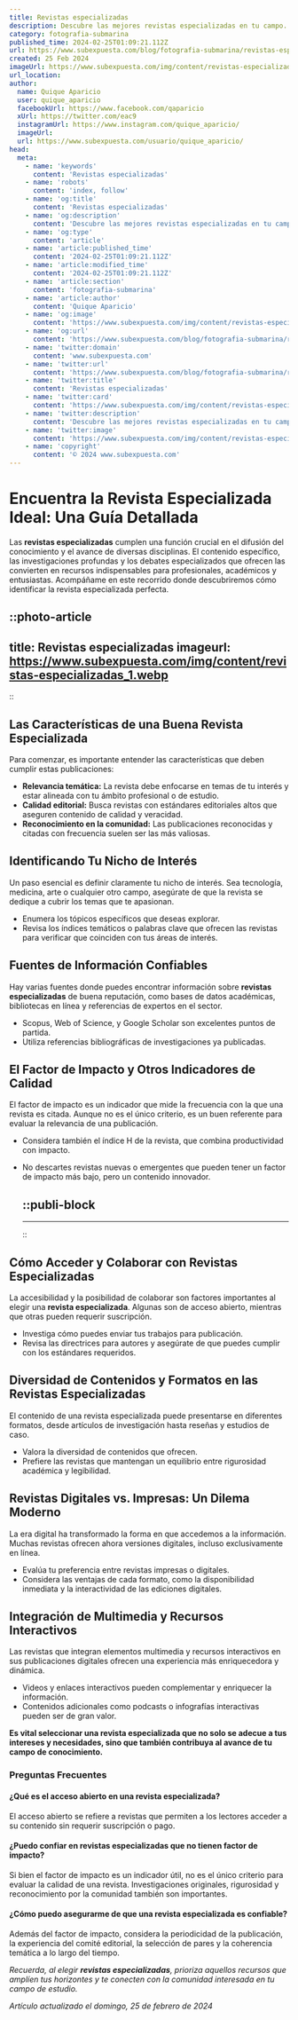 ```yaml
---
title: Revistas especializadas
description: Descubre las mejores revistas especializadas en tu campo. Contenido actualizado y experto para profesionales que buscan profundizar conocimientos.
category: fotografia-submarina
published_time: 2024-02-25T01:09:21.112Z
url: https://www.subexpuesta.com/blog/fotografia-submarina/revistas-especializadas
created: 25 Feb 2024
imageUrl: https://www.subexpuesta.com/img/content/revistas-especializadas_1.webp
url_location:
author:
  name: Quique Aparicio
  user: quique_aparicio
  facebookUrl: https://www.facebook.com/qaparicio
  xUrl: https://twitter.com/eac9
  instagramUrl: https://www.instagram.com/quique_aparicio/
  imageUrl: 
  url: https://www.subexpuesta.com/usuario/quique_aparicio/
head:
  meta:
    - name: 'keywords'
      content: 'Revistas especializadas'
    - name: 'robots'
      content: 'index, follow'
    - name: 'og:title'
      content: 'Revistas especializadas'
    - name: 'og:description'
      content: 'Descubre las mejores revistas especializadas en tu campo. Contenido actualizado y experto para profesionales que buscan profundizar conocimientos.'
    - name: 'og:type'
      content: 'article'
    - name: 'article:published_time'
      content: '2024-02-25T01:09:21.112Z'
    - name: 'article:modified_time'
      content: '2024-02-25T01:09:21.112Z'
    - name: 'article:section'
      content: 'fotografia-submarina'
    - name: 'article:author'
      content: 'Quique Aparicio'
    - name: 'og:image'
      content: 'https://www.subexpuesta.com/img/content/revistas-especializadas_1.webp'
    - name: 'og:url'
      content: 'https://www.subexpuesta.com/blog/fotografia-submarina/revistas-especializadas'
    - name: 'twitter:domain'
      content: 'www.subexpuesta.com'
    - name: 'twitter:url'
      content: 'https://www.subexpuesta.com/blog/fotografia-submarina/revistas-especializadas'
    - name: 'twitter:title'
      content: 'Revistas especializadas'
    - name: 'twitter:card'
      content: 'https://www.subexpuesta.com/img/content/revistas-especializadas_1.webp'
    - name: 'twitter:description'
      content: 'Descubre las mejores revistas especializadas en tu campo. Contenido actualizado y experto para profesionales que buscan profundizar conocimientos.'
    - name: 'twitter:image'
      content: 'https://www.subexpuesta.com/img/content/revistas-especializadas_1.webp'
    - name: 'copyright'
      content: '© 2024 www.subexpuesta.com'
---
```

# Encuentra la Revista Especializada Ideal: Una Guía Detallada

Las **revistas especializadas** cumplen una función crucial en el difusión del conocimiento y el avance de diversas disciplinas. El contenido específico, las investigaciones profundas y los debates especializados que ofrecen las convierten en recursos indispensables para profesionales, académicos y entusiastas. Acompáñame en este recorrido donde descubriremos cómo identificar la revista especializada perfecta.


::photo-article
---
title: Revistas especializadas
imageurl: https://www.subexpuesta.com/img/content/revistas-especializadas_1.webp
---
::


## Las Características de una Buena Revista Especializada

Para comenzar, es importante entender las características que deben cumplir estas publicaciones:

- **Relevancia temática:** La revista debe enfocarse en temas de tu interés y estar alineada con tu ámbito profesional o de estudio.
- **Calidad editorial:** Busca revistas con estándares editoriales altos que aseguren contenido de calidad y veracidad.
- **Reconocimiento en la comunidad:** Las publicaciones reconocidas y citadas con frecuencia suelen ser las más valiosas.

## Identificando Tu Nicho de Interés

Un paso esencial es definir claramente tu nicho de interés. Sea tecnología, medicina, arte o cualquier otro campo, asegúrate de que la revista se dedique a cubrir los temas que te apasionan.

- Enumera los tópicos específicos que deseas explorar.
- Revisa los índices temáticos o palabras clave que ofrecen las revistas para verificar que coinciden con tus áreas de interés.

## Fuentes de Información Confiables

Hay varias fuentes donde puedes encontrar información sobre **revistas especializadas** de buena reputación, como bases de datos académicas, bibliotecas en línea y referencias de expertos en el sector.

- Scopus, Web of Science, y Google Scholar son excelentes puntos de partida.
- Utiliza referencias bibliográficas de investigaciones ya publicadas.

## El Factor de Impacto y Otros Indicadores de Calidad

El factor de impacto es un indicador que mide la frecuencia con la que una revista es citada. Aunque no es el único criterio, es un buen referente para evaluar la relevancia de una publicación.

- Considera también el índice H de la revista, que combina productividad con impacto.
- No descartes revistas nuevas o emergentes que pueden tener un factor de impacto más bajo, pero un contenido innovador.


  ::publi-block
  ---
  ---
  ::
  
  
## Cómo Acceder y Colaborar con Revistas Especializadas

La accesibilidad y la posibilidad de colaborar son factores importantes al elegir una **revista especializada**. Algunas son de acceso abierto, mientras que otras pueden requerir suscripción.

- Investiga cómo puedes enviar tus trabajos para publicación.
- Revisa las directrices para autores y asegúrate de que puedes cumplir con los estándares requeridos.

## Diversidad de Contenidos y Formatos en las Revistas Especializadas

El contenido de una revista especializada puede presentarse en diferentes formatos, desde artículos de investigación hasta reseñas y estudios de caso.

- Valora la diversidad de contenidos que ofrecen.
- Prefiere las revistas que mantengan un equilibrio entre rigurosidad académica y legibilidad.

## Revistas Digitales vs. Impresas: Un Dilema Moderno

La era digital ha transformado la forma en que accedemos a la información. Muchas revistas ofrecen ahora versiones digitales, incluso exclusivamente en línea.

- Evalúa tu preferencia entre revistas impresas o digitales.
- Considera las ventajas de cada formato, como la disponibilidad inmediata y la interactividad de las ediciones digitales.

## Integración de Multimedia y Recursos Interactivos

Las revistas que integran elementos multimedia y recursos interactivos en sus publicaciones digitales ofrecen una experiencia más enriquecedora y dinámica.

- Videos y enlaces interactivos pueden complementar y enriquecer la información.
- Contenidos adicionales como podcasts o infografías interactivas pueden ser de gran valor.

**Es vital seleccionar una revista especializada que no solo se adecue a tus intereses y necesidades, sino que también contribuya al avance de tu campo de conocimiento.**

### Preguntas Frecuentes

#### ¿Qué es el acceso abierto en una revista especializada?
El acceso abierto se refiere a revistas que permiten a los lectores acceder a su contenido sin requerir suscripción o pago.

#### ¿Puedo confiar en revistas especializadas que no tienen factor de impacto?
Si bien el factor de impacto es un indicador útil, no es el único criterio para evaluar la calidad de una revista. Investigaciones originales, rigurosidad y reconocimiento por la comunidad también son importantes.

#### ¿Cómo puedo asegurarme de que una revista especializada es confiable?
Además del factor de impacto, considera la periodicidad de la publicación, la experiencia del comité editorial, la selección de pares y la coherencia temática a lo largo del tiempo.

*Recuerda, al elegir **revistas especializadas**, prioriza aquellos recursos que amplíen tus horizontes y te conecten con la comunidad interesada en tu campo de estudio.*

_Artículo actualizado el domingo, 25 de febrero de 2024_